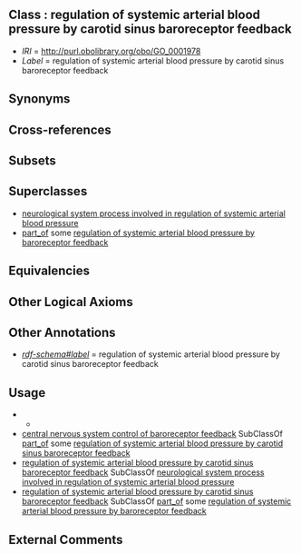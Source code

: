
## Class : regulation of systemic arterial blood pressure by carotid sinus baroreceptor feedback

 * *IRI* = http://purl.obolibrary.org/obo/GO_0001978
 * *Label* = regulation of systemic arterial blood pressure by carotid sinus baroreceptor feedback

## Synonyms


## Cross-references


## Subsets


## Superclasses

 * [neurological system process involved in regulation of systemic arterial blood pressure](../../GO/76/GO_0001976.md)
 * [part_of](../../BFO/50/BFO_0000050.md) some [regulation of systemic arterial blood pressure by baroreceptor feedback](../../GO/25/GO_0003025.md)

## Equivalencies


## Other Logical Axioms


## Other Annotations

 * *[rdf-schema#label](../../el/rdf-schema#label.md)* = regulation of systemic arterial blood pressure by carotid sinus baroreceptor feedback

## Usage

 * -
 * [central nervous system control of baroreceptor feedback](../../GO/19/GO_0003019.md) SubClassOf [part_of](../../BFO/50/BFO_0000050.md) some [regulation of systemic arterial blood pressure by carotid sinus baroreceptor feedback](../../GO/78/GO_0001978.md)
 * [regulation of systemic arterial blood pressure by carotid sinus baroreceptor feedback](../../GO/78/GO_0001978.md) SubClassOf [neurological system process involved in regulation of systemic arterial blood pressure](../../GO/76/GO_0001976.md)
 * [regulation of systemic arterial blood pressure by carotid sinus baroreceptor feedback](../../GO/78/GO_0001978.md) SubClassOf [part_of](../../BFO/50/BFO_0000050.md) some [regulation of systemic arterial blood pressure by baroreceptor feedback](../../GO/25/GO_0003025.md)

## External Comments

